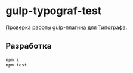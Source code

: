 # gulp-typograf-test
Проверка работы [gulp-плагина для Типографа](https://github.com/typograf/gulp-typograf).

## Разработка
```
npm i
npm test
```
